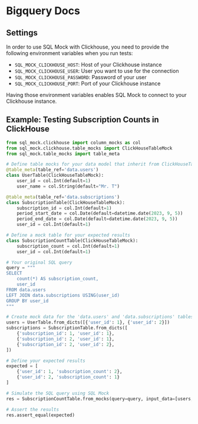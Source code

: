 # Bigquery Docs

## Settings

In order to use SQL Mock with Clickhouse, you need to provide the following environment variables when you run tests:

* `SQL_MOCK_CLICKHOUSE_HOST`: Host of your Clickhouse instance
* `SQL_MOCK_CLICKHOUSE_USER`: User you want to use for the connection
* `SQL_MOCK_CLICKHOUSE_PASSWORD`: Password of your user
* `SQL_MOCK_CLICKHOUSE_PORT`: Port of your Clickhouse instance

Having those environment variables enables SQL Mock to connect to your Clickhouse instance.

## Example: Testing Subscription Counts in ClickHouse

```python
from sql_mock.clickhouse import column_mocks as col
from sql_mock.clickhouse.table_mocks import ClickHouseTableMock
from sql_mock.table_mocks import table_meta

# Define table mocks for your data model that inherit from ClickHouseTableMock
@table_meta(table_ref='data.users')
class UserTable(ClickHouseTableMock):
    user_id = col.Int(default=1)
    user_name = col.String(default="Mr. T")

@table_meta(table_ref='data.subscriptions')
class SubscriptionTable(ClickHouseTableMock):
    subscription_id = col.Int(default=1)
    period_start_date = col.Date(default=datetime.date(2023, 9, 5))
    period_end_date = col.Date(default=datetime.date(2023, 9, 5))
    user_id = col.Int(default=1)

# Define a mock table for your expected results
class SubscriptionCountTable(ClickHouseTableMock):
    subscription_count = col.Int(default=1)
    user_id = col.Int(default=1)

# Your original SQL query
query = """
SELECT
    count(*) AS subscription_count,
    user_id
FROM data.users
LEFT JOIN data.subscriptions USING(user_id)
GROUP BY user_id
"""

# Create mock data for the 'data.users' and 'data.subscriptions' tables
users = UserTable.from_dicts([{'user_id': 1}, {'user_id': 2}])
subscriptions = SubscriptionTable.from_dicts([
    {'subscription_id': 1, 'user_id': 1},
    {'subscription_id': 2, 'user_id': 1},
    {'subscription_id': 2, 'user_id': 2},
])

# Define your expected results
expected = [
    {'user_id': 1, 'subscription_count': 2},
    {'user_id': 2, 'subscription_count': 1}
]

# Simulate the SQL query using SQL Mock
res = SubscriptionCountTable.from_mocks(query=query, input_data=[users, subscriptions])

# Assert the results
res.assert_equal(expected)
```
